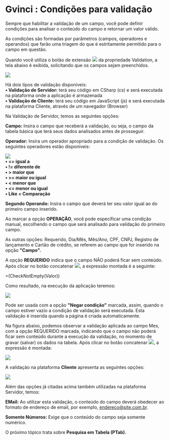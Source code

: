 # Gvinci : Condições para validação

Sempre que habilitar a validação de um campo, você pode definir condições para analisar o conteúdo do campo e retornar um valor válido.

As condições são formadas por parâmetros \(campos, operadores e operandos\) que farão uma triagem do que é estritamente permitido para o campo em questão.

Quando você utiliza o botão de extensão ![](http://www.gvinci.com.br/manual/extensor-botao.png) da propriedade Validation, a tela abaixo é exibida, solicitando que os campos sejam preenchidos.

![](http://www.gvinci.com.br/manual/validation2gv5.zoom81.png)

Há dois tipos de validação disponíveis:  
      **• Validação de Servidor:** terá seu código em CSharp \(cs\) e será executada na plataforma onde a aplicação é armazenada  
      **• Validação de Cliente:** terá seu código em JavaScript \(js\) e será executada na plataforma Cliente, através de um navegador \(Browser\)  
  
Na Validação de Servidor, temos as seguintes opções:  
  
**Campo:** Insira o campo que receberá a validação, ou seja, o campo da tabela básica que terá seus dados analisados antes de prosseguir.  
  
**Operador:** Insira um operador apropriado para a condição de validação. Os seguintes operadores estão disponíveis:

![](http://www.gvinci.com.br/manual/operadores1112.png)  
**• == igual a**  
**• != diferente de**  
**• &gt; maior que**  
**• &gt;= maior ou igual**  
**• &lt; menor que**  
**• &lt;= menor ou igual**  
**• Like = Comparação**

**Segundo Operando:** Insira o campo que deverá ter seu valor igual ao do primeiro campo inserido.

Ao marcar a opção **OPERAÇÃO**, você pode especificar uma condição manual, escolhendo o campo que será analisado para validação do primeiro campo.

As outras opções: Requerido, Dia/Mês, Mês/Ano, CPF, CNPJ, Registro de lançamento e Cartão de crédito, se referem ao campo que for inserido na opção **"Campo".**

A opção **REQUERIDO** indica que o campo NÃO poderá ficar sem conteúdo. Após clicar no botão concatenar ![](http://www.gvinci.com.br/manual/adicionar.png),  a expressão montada é a seguinte:

=\(CheckNotEmpty\(Valor\)\)

Como resultado, na execução da aplicação teremos:

![](http://www.gvinci.com.br/manual/validation4.png)

Pode ser usada com a opção **"Negar condição"** marcada, assim, quando o campo estiver vazio a condição de validação será executada. Esta validação é inserida quando a página é criada automaticamente.

Na figura abaixo, podemos observar a validação aplicada ao campo Mes, com a opção REQUERIDO marcada, indicando que o campo não poderá ficar sem conteúdo durante a execução da validação, no momento de gravar \(salvar\) os dados na tabela. Após clicar no botão concatenar ![](http://www.gvinci.com.br/manual/adicion1gv5.png), a expressão é montada:

![](http://www.gvinci.com.br/manual/validation3gv5.zoom90.png)

A validação na plataforma **Cliente** apresenta as seguintes opções:

![](http://www.gvinci.com.br/manual/validation4gv5.zoom89.png)

Além das opções já citadas acima também utilizadas na plataforma Servidor, temos:

**EMail:** Ao utilizar esta validação, o conteúdo do campo deverá obedecer ao formato de endereço de email, por exemplo, [endereco@site.com.br](mailto:endereco@site.com.br).

**Somente Números:** Exige que o conteúdo do campo seja somente numérico.

O próximo tópico trata sobre **Pesquisa em Tabela \(PTab\).**

